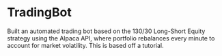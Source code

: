 # TradingBot
Built an automated trading bot based on the 130/30 Long-Short Equity strategy using the Alpaca API, where portfolio rebalances every minute to account for market volatility.
This is based off a tutorial.
